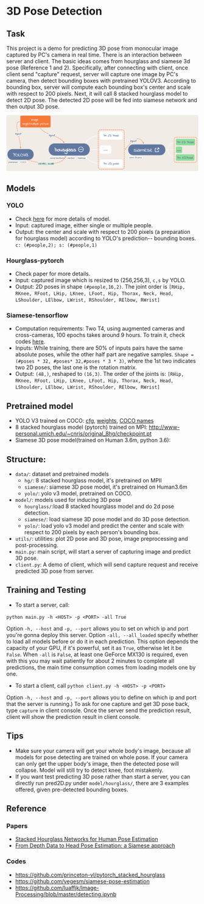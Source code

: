 # 3D Pose Detection

## Task

This project is a demo for predicting 3D pose from monocular image captured by PC's camera in real time. There is an interaction between server and client. The basic ideas comes from hourglass and siamese 3d pose (Reference 1 and 2). Specifically, after connecting with client, once client send "capture" request, server will capture one image by PC's camera, then detect bounding boxes with pretrained YOLOV3. According to bounding box, server will compute each bounding box's center and scale with respect to 200 pixels. Next, it will call 8 stacked hourglass model to detect 2D pose. The detected 2D pose will be fed into siamese network and then output 3D pose. 

![image-20201220101154329](https://raw.githubusercontent.com/skaudrey/picBed/master/img/20201220101213.png)  


## Models
### YOLO
* Check [here](https://pjreddie.com/darknet/yolo/) for more details of model.
* Input: captured image, either single or multiple people.
* Output: the center and scale with respect to 200 pixels (a preparation for hourglass model) according to YOLO's prediction-- bounding boxes. ```c: (#people,2); s: (#people,1)```
### Hourglass-pytorch
* Check paper for more details. 
* Input: captured image which is resized to (256,256,3), ```c,s``` by YOLO.
* Output: 2D poses in shape ```(#people,16,2)```. The joint order is ```[RHip, RKnee, RFoot, LHip, LKnee, LFoot, Hip, Thorax, Neck, Head, LShoulder, LElbow, LWrist, RShoulder, RElbow, RWrist]```

### Siamese-tensorflow
* Computation requirements: Two T4, using augmented cameras and cross-cameras, 100 epochs takes around 9 hours. To train it, check codes [here](https://github.com/vegesm/siamese-pose-estimation).
* Inputs: While training, there are 50% of inputs pairs have the same absolute poses, while the other half part are negative samples.
```Shape = (#poses * 32, #poses* 32,#poses * 3 * 3)```, where the 1st two indicates two 2D poses, the last one is the rotation matrix.
* Output: ```(48,)```, reshaped to ```(16,3)```. The order of the joints is:
```[RHip, RKnee, RFoot, LHip, LKnee, LFoot, Hip, Thorax, Neck, Head, LShoulder, LElbow, LWrist, RShoulder, RElbow, RWrist]```


## Pretrained model
* YOLO V3 trained on COCO: [cfg](https://raw.githubusercontent.com/pjreddie/darknet/master/cfg/yolov3.cfg), [weights](https://pjreddie.com/media/files/yolov3.weights), [COCO names](https://raw.githubusercontent.com/pjreddie/darknet/master/data/coco.names)
* 8 stacked hourglass model (pytorch) trained on MPI: http://www-personal.umich.edu/~cnris/original_8hg/checkpoint.pt
* Siamese 3D pose model(trained on Human 3.6m, python 3.6): 

## Structure:

* ```data/```: dataset and pretrained models
    * ```hg/```: 8 stacked hourglass model, it's pretrained on MPII 
    * ```siamese/```: siamese 3D pose model, it's pretrained on Human3.6m
    * ```yolo/```: yolo v3 model, pretrained on COCO. 
* ```model/```: models used for inducing 3D pose
    * ```hourglass/```:load 8 stacked hourglass model and do 2d pose detection.  
    * ```siamese/```: load siamese 3D pose model and do 3D pose detection.
    * ```yolo/```: load yolo v3 model and predict the center and scale with respect to 200 pixels by each person's bounding box.
* ```utils/```: utilities: plot 2D pose and 3D pose, image preprocessing and post-processing.
* ```main.py```: main script, will start a server of capturing image and predict 3D pose.
* ```client.py```: A demo of client, which will send capture request and receive predicted 3D pose from server.


## Training and Testing
* To start a server, call:

```python main.py -h <HOST> -p <PORT> -all True``` 

Option ```-h, --host``` and ```-p, --port``` allows you to set on which ip and port you're gonna deploy this server. Option ```-all, --all_loaded``` specify whether to load all models before or do it in each prediction. This option depends the capacity of your GPU, if it's powerful, set it as ```True```, otherwise let it be ```False```. When ```-all``` is ```False```, at least one GeForce MX130 is required, even with this you may wait patiently for about 2 minutes to complete all predictions, the main time consumption comes from loading models one by one. 

* To start a client, call
```python client.py -h <HOST> -p <PORT>``` 

Option ```-h, --host``` and ```-p, --port``` allows you to define on which ip and port that the server is running.) To ask for one capture and get 3D pose back, type ```capture``` in client console. Once the server send the prediction result, client will show the prediction result in client console.

## Tips
* Make sure your camera will get your whole body's image, because all models for pose detecting are trained on whole pose. If your camera can only get the upper body's image, then the detected pose will collapse. Model will still try to detect knee, foot mistakenly.
* If you want test predicting 3D pose rather than start a server, you can directly run pred2D.py under ```model/hourglass/```, there are 3 examples offered, given pre-detected bounding boxes.


## Reference
### Papers
* [Stacked Hourglass Networks for Human Pose Estimation](https://arxiv.org/pdf/1603.06937.pdf)
* [From Depth Data to Head Pose Estimation: a Siamese approach](https://arxiv.org/pdf/1703.03624.pdf)
### Codes
* https://github.com/princeton-vl/pytorch_stacked_hourglass
* https://github.com/vegesm/siamese-pose-estimation
* https://github.com/luaffjk/Image-Processing/blob/master/detecting.ipynb
